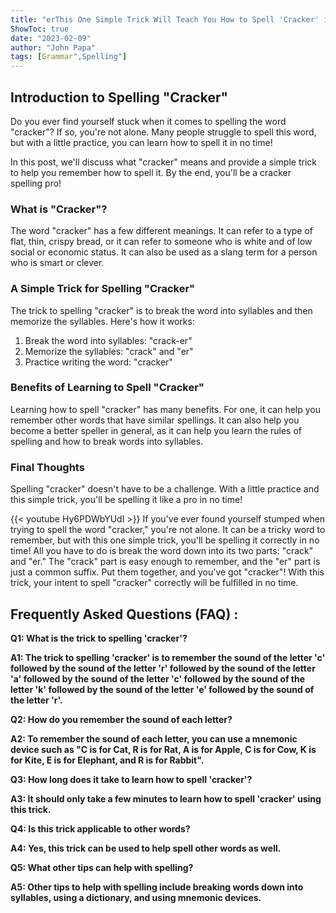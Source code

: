 ```yaml
---
title: "erThis One Simple Trick Will Teach You How to Spell 'Cracker' in No Time!"
ShowToc: true 
date: "2023-02-09"
author: "John Papa" 
tags: [Grammar",Spelling"]
---
```

## Introduction to Spelling "Cracker"

Do you ever find yourself stuck when it comes to spelling the word "cracker"? If so, you're not alone. Many people struggle to spell this word, but with a little practice, you can learn how to spell it in no time! 

In this post, we'll discuss what "cracker" means and provide a simple trick to help you remember how to spell it. By the end, you'll be a cracker spelling pro!

### What is "Cracker"? 

The word "cracker" has a few different meanings. It can refer to a type of flat, thin, crispy bread, or it can refer to someone who is white and of low social or economic status. It can also be used as a slang term for a person who is smart or clever. 

### A Simple Trick for Spelling "Cracker" 

The trick to spelling "cracker" is to break the word into syllables and then memorize the syllables. Here's how it works: 

1. Break the word into syllables: "crack-er" 
2. Memorize the syllables: "crack" and "er" 
3. Practice writing the word: "cracker" 

### Benefits of Learning to Spell "Cracker" 

Learning how to spell "cracker" has many benefits. For one, it can help you remember other words that have similar spellings. It can also help you become a better speller in general, as it can help you learn the rules of spelling and how to break words into syllables. 

### Final Thoughts 

Spelling "cracker" doesn't have to be a challenge. With a little practice and this simple trick, you'll be spelling it like a pro in no time!

{{< youtube Hy6PDWbYUdI >}} 
If you've ever found yourself stumped when trying to spell the word "cracker," you're not alone. It can be a tricky word to remember, but with this one simple trick, you'll be spelling it correctly in no time! All you have to do is break the word down into its two parts: "crack" and "er." The "crack" part is easy enough to remember, and the "er" part is just a common suffix. Put them together, and you've got "cracker"! With this trick, your intent to spell "cracker" correctly will be fulfilled in no time.

## Frequently Asked Questions (FAQ) :
**Q1: What is the trick to spelling 'cracker'?**

**A1: The trick to spelling 'cracker' is to remember the sound of the letter 'c' followed by the sound of the letter 'r' followed by the sound of the letter 'a' followed by the sound of the letter 'c' followed by the sound of the letter 'k' followed by the sound of the letter 'e' followed by the sound of the letter 'r'.**

**Q2: How do you remember the sound of each letter?**

**A2: To remember the sound of each letter, you can use a mnemonic device such as "C is for Cat, R is for Rat, A is for Apple, C is for Cow, K is for Kite, E is for Elephant, and R is for Rabbit".**

**Q3: How long does it take to learn how to spell 'cracker'?**

**A3: It should only take a few minutes to learn how to spell 'cracker' using this trick.**

**Q4: Is this trick applicable to other words?**

**A4: Yes, this trick can be used to help spell other words as well.**

**Q5: What other tips can help with spelling?**

**A5: Other tips to help with spelling include breaking words down into syllables, using a dictionary, and using mnemonic devices.**





